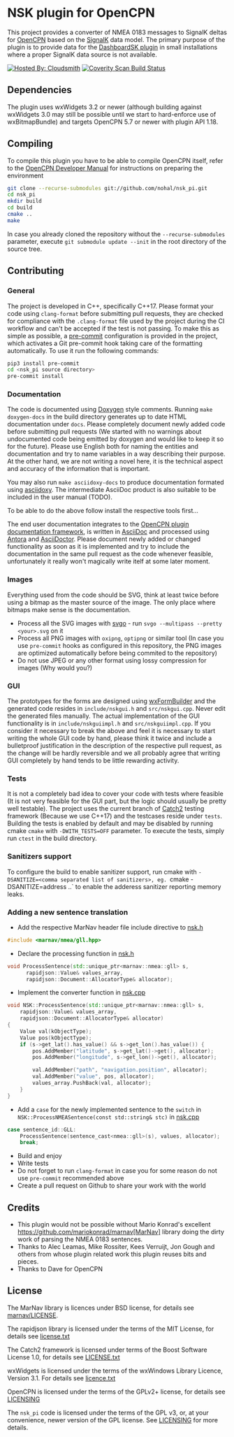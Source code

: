 NSK plugin for OpenCPN
======================

This project provides a converter of NMEA 0183 messages to SignalK deltas for [OpenCPN](https://opencpn.org) based on the [SignalK](https://signalk.org) data model.
The primary purpose of the plugin is to provide data for the [DashboardSK plugin](https://github.com/nohal/dashboardsk_pi) in small installations where a proper SignalK data source is not available.

[![Hosted By: Cloudsmith](https://img.shields.io/badge/OSS%20hosting%20by-cloudsmith-blue?logo=cloudsmith&style=flat-square)](https://cloudsmith.com)
[![Coverity Scan Build Status](https://scan.coverity.com/projects/27176/badge.svg)](https://scan.coverity.com/projects/nohal-nsk_pi)

## Dependencies

The plugin uses wxWidgets 3.2 or newer (although building against wxWidgets 3.0 may still be possible until we start to hard-enforce use of wxBitmapBundle) and targets OpenCPN 5.7 or newer with plugin API 1.18.

## Compiling

To compile this plugin you have to be able to compile OpenCPN itself, refer to the [OpenCPN Developer Manual](https://opencpn-manuals.github.io/main/ocpn-dev-manual/intro-AboutThisManual.html) for instructions on preparing the environment

```bash
git clone --recurse-submodules git://github.com/nohal/nsk_pi.git
cd nsk_pi
mkdir build
cd build
cmake ..
make
```

In case you already cloned the repository without the `--recurse-submodules` parameter, execute `git submodule update --init` in the root directory of the source tree.

## Contributing

### General

The project is developed in C++, specifically C++17.
Please format your code using `clang-format` before submitting pull requests, they are checked for compliance with the `.clang-format` file used by the project during the CI workflow and can't be accepted if the test is not passing.
To make this as simple as possible, a [pre-commit](https://pre-commit.com) configuration is provided in the project, which activates a Git pre-commit hook taking care of the formatting automatically. To use it run the following commands:

```bash
pip3 install pre-commit
cd <nsk_pi source directory>
pre-commit install
```

### Documentation

The code is documented using [Doxygen](https://www.doxygen.nl) style comments. Running `make doxygen-docs` in the build directory generates up to date HTML documentation under `docs`. Please completely document newly added code before submitting pull requests (We started with no warnings about undocumented code being emitted by doxygen and would like to keep it so for the future). Please use English both for naming the entities and documentation and try to name variables in a way describing their purpose. At the other hand, we are not writing a novel here, it is the technical aspect and accuracy of the information that is important.

You may also run `make asciidoxy-docs` to produce documentation formated using [asciidoxy](https://asciidoxy.org). The intermediate AsciiDoc product is also suitable to be included in the user manual (TODO).

To be able to do the above follow install the respective tools first...

The end user documentation integrates to the [OpenCPN plugin documentation framework](https://opencpn-manuals.github.io/plugins/opencpn-plugins/0.1/index.html), is written in [AsciiDoc](https://docs.asciidoctor.org/asciidoc/latest/) and processed using [Antora](https://antora.org) and [AsciiDoctor](https://asciidoctor.org). Please document newly added or changed functionality as soon as it is implemented and try to include the documentation in the same pull request as the code whenever feasible, unfortunately it really won't magically write itelf at some later moment.

### Images

Everything used from the code should be SVG, think at least twice before using a bitmap as the master source of the image. The only place where bitmaps make sense is the documentation.

- Process all the SVG images with [svgo](https://github.com/svg/svgo) - run `svgo --multipass --pretty <your>.svg` on it
- Process all PNG images with `oxipng`, `optipng` or similar tool (In case you use `pre-commit` hooks as configured in this repository, the PNG images are optimized automatically before being commited to the repository)
- Do not use JPEG or any other format using lossy compression for images (Why would you?)

### GUI

The prototypes for the forms are designed using [wxFormBuilder](https://github.com/wxFormBuilder/wxFormBuilder) and the generated code resides in `include/nskgui.h` and `src/nskgui.cpp`. Never edit the generated files manually.
The actual implementation of the GUI functionality is in `include/nskguiimpl.h` and `src/nskguiimpl.cpp`.
If you consider it necessary to break the above and feel it is necessary to start writing the whole GUI code by hand, please think it twice and include a bulletproof justification in the description of the respective pull request, as the change will be hardly reversible and we all probably agree that writing GUI completely by hand tends to be little rewarding activity.

### Tests

It is not a completely bad idea to cover your code with tests where feasible (It is not very feasible for the GUI part, but the logic should usually be pretty well testable). The project uses the current branch of [Catch2](https://github.com/catchorg/Catch2) testing framework (Because we use C++17) and the testcases reside under `tests`.
Building the tests is enabled by default and may be disabled by running cmake `cmake` with `-DWITH_TESTS=OFF` parameter.
To execute the tests, simply run `ctest` in the build directory.

### Sanitizers support

To configure the build to enable sanitizer support, run cmake with `-DSANITIZE=<comma separated list of sanitizers>, eg. `cmake -DSANITIZE=address ..` to enable the adderess sanitizer reporting memory leaks.

### Adding a new sentence translation

- Add the respective MarNav header file include directive to [nsk.h](https://github.com/nohal/nsk_pi/blob/main/include/nsk.h#L37)

```C++
#include <marnav/nmea/gll.hpp>
```

- Declare the processing function in [nsk.h](https://github.com/nohal/nsk_pi/blob/main/include/nsk.h#L126)

```C++
void ProcessSentence(std::unique_ptr<marnav::nmea::gll> s,
      rapidjson::Value& values_array,
      rapidjson::Document::AllocatorType& allocator);
```

- Implement the converter function in [nsk.cpp](https://github.com/nohal/nsk_pi/blob/main/src/nsk.cpp#L89)

```C++
void NSK::ProcessSentence(std::unique_ptr<marnav::nmea::gll> s,
    rapidjson::Value& values_array,
    rapidjson::Document::AllocatorType& allocator)
{
    Value val(kObjectType);
    Value pos(kObjectType);
    if (s->get_lat().has_value() && s->get_lon().has_value()) {
        pos.AddMember("latitude", s->get_lat()->get(), allocator);
        pos.AddMember("longitude", s->get_lon()->get(), allocator);

        val.AddMember("path", "navigation.position", allocator);
        val.AddMember("value", pos, allocator);
        values_array.PushBack(val, allocator);
    }
}
```

- Add a `case` for the newly implemented sentence to the `switch` in `NSK::ProcessNMEASentence(const std::string& stc)` in [nsk.cpp](https://github.com/nohal/nsk_pi/blob/main/src/nsk.cpp)

```C++
case sentence_id::GLL:
    ProcessSentence(sentence_cast<nmea::gll>(s), values, allocator);
    break;
```

- Build and enjoy
- Write tests
- Do not forget to run `clang-format` in case you for some reason do not use `pre-commit` recommended above
- Create a pull request on Github to share your work with the world

## Credits

- This plugin would not be possible without Mario Konrad's excellent https://github.com/mariokonrad/marnav[MarNav] library doing the dirty work of parsing the NMEA 0183 sentences.
- Thanks to Alec Leamas, Mike Rossiter, Kees Verruijt, Jon Gough and others from whose plugin related work this plugin reuses bits and pieces.
- Thanks to Dave for OpenCPN

## License

The MarNav library is licences under BSD license, for details see [marnav/LICENSE](https://github.com/mariokonrad/marnav/blob/master/LICENSE).

The rapidjson library is licensed under the terms of the MIT License, for details see [license.txt](https://github.com/Tencent/rapidjson/blob/master/license.txt)

The Catch2 framework is licensed under terms of the Boost Software License 1.0, for details see [LICENSE.txt](https://github.com/catchorg/Catch2/blob/devel/LICENSE.txt)

wxWidgets is licensed under the terms of the wxWindows Library Licence, Version 3.1. For details see [licence.txt](https://github.com/wxWidgets/wxWidgets/blob/master/docs/licence.txt)

OpenCPN is licensed under the terms of the GPLv2+ license, for details see [LICENSING](https://github.com/OpenCPN/OpenCPN/blob/master/LICENSING)

The `nsk_pi` code is licensed under the terms of the GPL v3, or, at your convenience, newer version of the GPL license. See [LICENSING](https://github.com/nohal/nsk_pi/blob/main/LICENSING) for more details.
